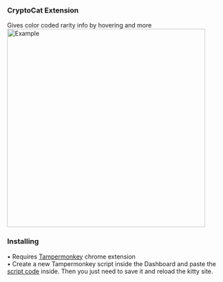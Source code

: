 ### CryptoCat Extension
Gives color coded rarity info by hovering and more  
<img src="https://giant.gfycat.com/ShimmeringActiveCopperhead.gif" alt="Example" height="460px">

### Installing
• Requires [Tampermonkey](https://chrome.google.com/webstore/detail/tampermonkey/dhdgffkkebhmkfjojejmpbldmpobfkfo?hl=en) chrome extension  
• Create a new Tampermonkey script inside the Dashboard and paste the [script code](https://raw.githubusercontent.com/HaJaeKyung/CryptoCatAdd/master/script) inside. Then you just need to save it and reload the kitty site.
